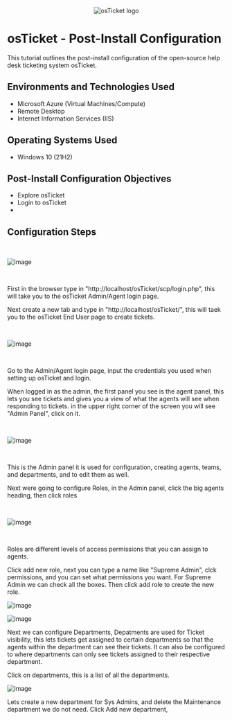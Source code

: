 <p align="center">
<img src="https://i.imgur.com/Clzj7Xs.png" alt="osTicket logo"/>
</p>

<h1>osTicket - Post-Install Configuration</h1>
This tutorial outlines the post-install configuration of the open-source help desk ticketing system osTicket.<br />

<h2>Environments and Technologies Used</h2>

- Microsoft Azure (Virtual Machines/Compute)
- Remote Desktop
- Internet Information Services (IIS)

<h2>Operating Systems Used </h2>

- Windows 10</b> (21H2)

<h2>Post-Install Configuration Objectives</h2>

- Explore osTicket
- Login to osTicket
- 

<h2>Configuration Steps</h2>

</p>
<br />

![image](https://github.com/user-attachments/assets/1898f29d-3184-43e1-9608-3b2895de5240)

</p>
<br />

First in the browser type in "http://localhost/osTicket/scp/login.php", this will take you to the osTicket Admin/Agent login page.

Next create a new tab and type in "http://localhost/osTicket/", this will taek you to the osTicket End User page to create tickets.

</p>
<br />

![image](https://github.com/user-attachments/assets/f1c5cd87-963b-4291-a4fe-a16227541185)

</p>
<br />

Go to the Admin/Agent login page, input the credentials you used when setting up osTicket and login.

When logged in as the admin, the first panel you see is the agent panel, this lets you see tickets and gives you a view of what the agents will see when responding to tickets. in the upper right corner of the screen you will see "Admin Panel", click on it.

</p>
<br />

![image](https://github.com/user-attachments/assets/562e5d19-3de8-4dd7-9b6a-7fb053d51d1b)

</p>
<br />

This is the Admin panel it is used for configuration, creating agents, teams, and departments, and to edit them as well.

Next were going to configure Roles, in the Admin panel, click the big agents heading, then click roles

</p>
<br />

![image](https://github.com/user-attachments/assets/3e4bded3-f3bc-4362-b0f5-190ca715485b)

</p>
<br />

Roles are different levels of access permissions that you can assign to agents.

Click add new role, next you can type a name like "Supreme Admin", clck permissions, and you can set what permissions you want. For Supreme Admin we can check all the boxes. Then click add role to create the new role. 

![image](https://github.com/user-attachments/assets/5dd38299-f612-423a-8f1c-1090b648f9a1)

![image](https://github.com/user-attachments/assets/c35482b8-bdad-4f3b-a70b-6bd2e092fe9a)

Next we can configure Departments, Depatments are used for Ticket visibility, this lets tickets get assigned to certain departments so that the agents within the department can see their tickets. It can also be configured to where departments can only see tickets assigned to their respective department. 

Click on departments, this is a list of all the departments. 

![image](https://github.com/user-attachments/assets/8d0cf399-335c-4796-8580-2bc40267a21a)

Lets create a new department for Sys Admins, and delete the Maintenance department we do not need. Click Add new department, 


























